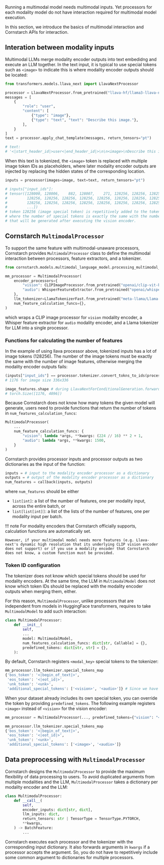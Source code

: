 Running a multimodal model needs multimodal inputs.
Yet processors for each modality model do not have interaction required for multimodal model execution.

In this section, we introduce the basics of multimodal interaction and Cornstarch APIs for interaction.

## Interation between modality inputs

Multimodal LLMs merge modality encoder outputs into text embedidng and execute an LLM together.
In the text input, it is typical to use special tokens such as `<image>` to indicate this is where modality encoder outputs should be located:

``` py
from transformers.models.llava_next import LlavaNextProcessor

processor = LlavaNextProcessor.from_pretrained("llava-hf/llama3-llava-next-8b-hf")
messages = [
    {
        "role": "user",
        "content": [
            {"type": "image"},
            {"type": "text", "text": "Describe this image."},
        ],
    }
]
text = processor.apply_chat_template(messages, return_tensors="pt")

# text:
# '<|start_header_id|>user<|end_header_id|>\n\n<image>\nDescribe this image.<|eot_id|>'
```

When this text is tokenized, the `<image>` token is replaced with multiple image token IDs as placeholders, where later modality encoder outputs are injected by replacing the hidden states of the corresponding location.

``` py
inputs = processor(images=image, text=text, return_tensors="pt")

# inputs["input_ids"]:
# tensor([128000, 128006,    882, 128007,    271, 128256, 128256, 128256, 128256,
#         128256, 128256, 128256, 128256, 128256, 128256, 128256, 128256, 128256,
#         128256, 128256, 128256, 128256, 128256, 128256, 128256, 128256, 128256,
#         ...])
# token 128256 (image special token) is repetitively added to the tokenized input_ids,
# where the number of special tokens is exactly the same with the number of image tokens
# that will be generated after executing the vision encoder.
```

## Cornstarch `MultimodalProcessor`

To support the same feature with multimodal-unaware processors, Cornstarch provides `MultimodalProcessor` class to define the multimodal interaction between processors, feature extractors, and a tokenizer.

``` py
from cornstarch.models.multimodal_language_model.processing_multimodal_language_model import MultimodalProcessor

mm_processor = MultimodalProcessor(
    encoder_processors={
        "vision": CLIPImageProcessor.from_pretrained("openai/clip-vit-base-patch16"),
        "audio": WhisperFeatureExtractor.from_pretrained("openai/whisper-large-v3"),
    },
    llm_tokenizer=LlamaTokenizerFast.from_pretrained("meta-llama/Llama-3.1-8B-Instruct"),
    num_feature_calculation_funcs={},
)
```

which wraps a CLIP image processor for `vision` modality encoder, a Whisper feature extractor for `audio` modality encoder, and a Llama tokenizer for LLM into a single processor.

### Functions for calculating the number of features

In the example of using llava processor above, tokenized inputs has a lot of image tokens (128256).
The number of the image tokens must be exactly the same with the number of image features, otherwise merging the modality encoder outputs fails:

``` py
(inputs["input_ids"] == processor.tokenizer.convert_tokns_to_ids(processor.image_token)).sum()
# 1176 for image size 336x336

image_features.shape # during LlavaNextForConditionalGeneration.forward()
# torch.Size([1176, 4096])
```

Because Cornstarch does not know how many tokens the given model will generate, users need to provide functions that return the number of tokens in `num_features_calculation_funcs`:

``` py
MultimodalProcessor(
    ...
    num_feature_calculation_funcs: {
        "vision": lambda *args, **kwargs: (224 // 16) ** 2 + 1,
        "audio": lambda *args, **kwargs: 1500,
    }
)
```

Cornstarch provides processor inputs and processor outputs as two dictionaries as the input of the function:

``` py
inputs = # input to the modality encoder processor as a dictionary
outputs = # output of the modality encoder processor as a dictionary
num_features = callback(inputs, outputs)
```

where `num_features` should be either
- `list[int]`: a list of the number of features, one per modality input, across the entire batch, or
- `list[list[int]]`: a list of the lists of the number of features, one per modality input per batch.

!!! note
    For modality encoders that Cornstarch officially supports, calculation functions are automatically set.

    However, if your multimodal model needs more features (e.g. Llava-next's dynamic high resolution that its underlying CLIP vision encoder does not support) or if you use a modality encoder that Cornstarch does not know, a custom function must be provided.

### Token ID configuration

The tokenizer does not know which special tokens should be used for modality encoders.
At the same time, the LLM in `MultimodalModel` does not know which token IDs should be replaced with the modality encoder outputs when merging them, either.

For this reason, `MultimodalProcessor`, unlike processors that are independent from models in HuggingFace transformers, requires to take `MultimodalModel` to add such interaction:

``` py
class MultimodalProcessor:
    def __init__(
        self,
        ...
        model: MultimodalModel,
        num_features_calculation_funcs: dict[str, Callable] = {},
        predefined_tokens: dict[str, str] = {},
    ):
```

By default, Cornstarch registers `<modal_key>` special tokens to the tokenizer:

``` py hl_lines="5"
mm_processor.llm_tokenizer.special_tokens_map
{'bos_token': '<|begin_of_text|>',
 'eos_token': '<|eot_id|>',
 'unk_token': '<unk>',
 'additional_special_tokens': ['<vision>', '<audio>']} # Since we have "vision" and "audio" as modality keys, these two tokens are registered
```

When your dataset already includes its own special token, you can override the token by providing `predefined_tokens`.
The following example registers `<image>` instead of `<vision>` for the vision encoder:

``` py hl_lines="7"
mm_processor = MultimodalProcessor(..., predefined_tokens={"vision": "<image>"})

mm_processor.llm_tokenizer.special_tokens_map
{'bos_token': '<|begin_of_text|>',
 'eos_token': '<|eot_id|>',
 'unk_token': '<unk>',
 'additional_special_tokens': ['<image>', '<audio>']}
```

## Data preprocessing with `MultimodalProcessor`

Cornstarch designs the `MultimodalProcessor` to provide the maximum flexibility of data processing to users.
To avoid duplicated arguments from multiple modalities and the LLM, `MultimodalProcessor` takes a dictionary per modality encoder and the LLM:

``` py
class MultimodalProcessor:
    def __call__(
        self,
        encoder_inputs: dict[str, dict],
        llm_inputs: dict,
        return_tensors: str | TensorType = TensorType.PYTORCH,
        **kwargs,
    ) -> BatchFeature:
        ...
```

Cornstarch executes each processor and the tokenizer with the corresponding input dictionary.
It also forwards arguments in `kwargs` if a processor accepts the argument.
So, you do not have to repetitively include some common argument to dictionaries for multiple processors.